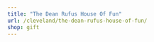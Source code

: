 ```yaml
---
title: "The Dean Rufus House Of Fun"
url: /cleveland/the-dean-rufus-house-of-fun/
shop: gift
---
```

